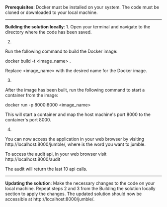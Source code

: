 **Prerequisites**:
Docker must be installed on your system.
The code must be cloned or downloaded to your local machine.

----------------------------------------------
**Building the solution locally**:
1.
Open your terminal and navigate to the directory where the code has been saved.

2.
Run the following command to build the Docker image:

docker build -t <image_name> .

Replace <image_name> with the desired name for the Docker image.

3.
After the image has been built, run the following command to start a container from the image:

docker run -p 8000:8000 <image_name>

This will start a container and map the host machine's port 8000 to the container's port 8000.

4.
You can now access the application in your web browser by visiting http://localhost:8000/jumble/<word>, where <word> is the word you want to jumble.

To access the audit api, in your web browser visit http://localhost:8000/audit

The audit will return the last 10 api calls.

----------------------------------------------
**Updating the solutio**n:
Make the necessary changes to the code on your local machine.
Repeat steps 2 and 3 from the Building the solution locally section to apply the changes.
The updated solution should now be accessible at http://localhost:8000/jumble/<word>.
